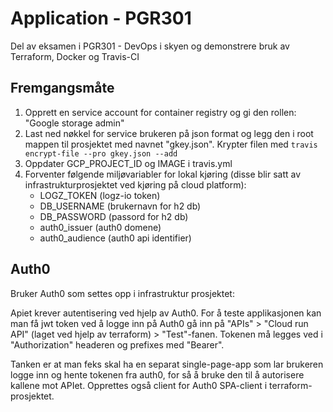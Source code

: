 # Application - PGR301

Del av eksamen i PGR301 - DevOps i skyen og demonstrere bruk av Terraform, Docker og Travis-CI

## Fremgangsmåte

1. Opprett en service account for container registry og gi den rollen: "Google storage admin"
2. Last ned nøkkel for service brukeren på json format og legg den i root mappen til prosjektet med navnet "gkey.json". Krypter filen med `travis encrypt-file --pro gkey.json --add`
3. Oppdater GCP_PROJECT_ID og IMAGE i travis.yml
4. Forventer følgende miljøvariabler for lokal kjøring (disse blir satt av infrastrukturprosjektet ved kjøring på cloud platform):
    - LOGZ_TOKEN (logz-io token)
    - DB_USERNAME (brukernavn for h2 db)
    - DB_PASSWORD (passord for h2 db)
    - auth0_issuer (auth0 domene)
    - auth0_audience (auth0 api identifier)

## Auth0

Bruker Auth0 som settes opp i infrastruktur prosjektet:


Apiet krever autentisering ved hjelp av Auth0. For å teste applikasjonen kan man få jwt token ved å logge inn på Auth0 gå inn på "APIs" > "Cloud run API" (laget ved hjelp av terraform) > "Test"-fanen. Tokenen må legges ved i "Authorization" headeren og prefixes med "Bearer".

Tanken er at man feks skal ha en separat single-page-app som lar brukeren logge inn og hente tokenen fra auth0, for så å bruke den til å autorisere kallene mot APIet. Opprettes også client for Auth0 SPA-client i terraform-prosjektet.